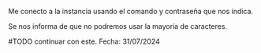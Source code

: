 Me conecto a la instancia usando el comando y contraseña que nos indica. 

Se nos informa de que no podremos usar la mayoría de caracteres. 

#TODO continuar con este.
Fecha: 31/07/2024
